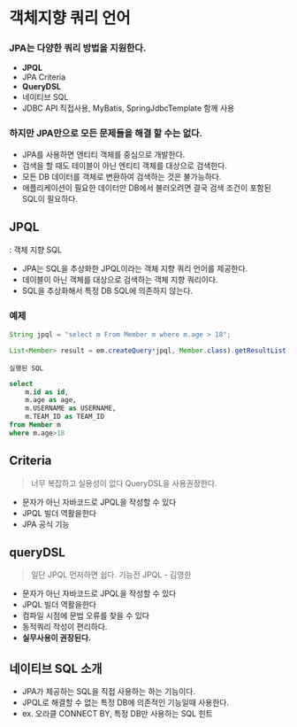 # 객체지향 쿼리 언어
### JPA는 다양한 쿼리 방법을 지원한다.
- **JPQL**
- JPA Criteria
- **QueryDSL**
- 네이티브 SQL
- JDBC API 직접사용, MyBatis, SpringJdbcTemplate 함께 사용

### 하지만 JPA만으로 모든 문제들을 해결 할 수는 없다.
- JPA를 사용하면 엔티티 객체를 중심으로 개발한다.
- 검색을 할 때도 테이블이 아닌 엔티티 객체를 대상으로 검색한다.
- 모든 DB 데이터를 객체로 변환하여 검색하는 것은 불가능하다.
- 애플리케이션이 필요한 데이터만 DB에서 불러오려면 결국 검색 조건이 포함된 SQL이 필요하다.

## JPQL
: 객체 지향 SQL
- JPA는 SQL을 추상화한 JPQL이라는 객체 지향 쿼리 언어를 제공한다.
- 데이블이 아닌 객체를 대상으로 검색하는 객체 지향 쿼리이다.
- SQL을 추상화해서 특정 DB SQL에 의존하지 않는다.

### 예제
```java
String jpql = "select m From Member m where m.age > 18";

List<Member> result = em.createQuery*jpql, Member.class).getResultList();
```
`실행된 SQL`
```sql
select 
    m.id as id,
    m.age as age,
    m.USERNAME as USERNAME,
    m.TEAM_ID as TEAM_ID
from Member m
where m.age>18
```

## Criteria
> 너무 복잡하고 실용성이 없다 QueryDSL을 사용권장한다.
- 문자가 아닌 자바코드로 JPQL을 작성할 수 있다
- JPQL 빌더 역활을한다
- JPA 공식 기능

## queryDSL
> 일단 JPQL 먼저하면 쉽다. 기능전 JPQL - 김영한 
- 문자가 아닌 자바코드로 JPQL을 작성할 수 있다
- JPQL 빌더 역활을한다
- 컴파일 시점에 문법 오류를 찾을 수 있다
- 동적쿼리 작성이 편리하다.
- **실무사용이 권장된다.**

## 네이티브 SQL 소개
- JPA가 제공하는 SQL을 직접 사용하는 하는 기능이다.
- JPQL로 해결할 수 없는 특정 DB에 의존적인 기능일때 사용한다.
- ex. 오라클 CONNECT BY, 특정 DB만 사용하는 SQL 힌트

